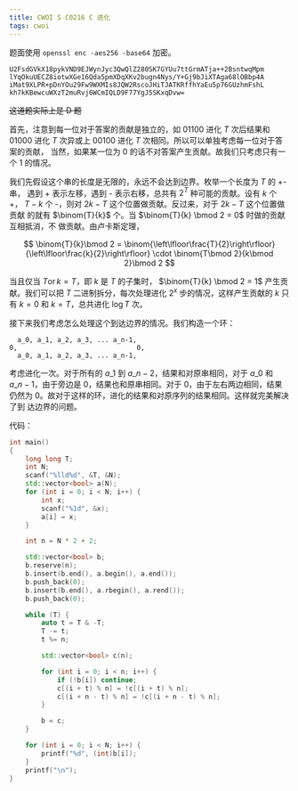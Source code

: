 ```yaml
---
title: CWOI S C0216 C 进化
tags: cwoi
---
```


题面使用 `openssl enc -aes256 -base64` 加密。

```
U2FsdGVkX18pykVND9EJWynJyc3QwQlZ280SK7GYUu7ttGrmATja++2BsntwqMpm
lYqOkuUECZ8iotwXGe16Qda5pmXDqXKv2bugn4Nys/Y+Gj9bJiXTAga68lOBbp4A
iMat9XLPR+pDnYOu29Fw9WXMIs8JQW2RscoJHiTJATKRffhYaEu5p76GUzhmFshL
kh7kKBewcuWXzT2muRvj6WCmIQLD9F77YgJ5SKxqDvw=
```

~~这道题实际上是 D 题~~

首先，注意到每一位对于答案的贡献是独立的，如 01100 进化 $T$ 次后结果和 01000 
进化 $T$ 次异或上 00100 进化 $T$ 次相同。所以可以单独考虑每一位对于答案的贡献，
当然，如果某一位为 0 的话不对答案产生贡献。故我们只考虑只有一个 1 的情况。

我们先假设这个串的长度是无限的，永远不会达到边界。枚举一个长度为 $T$ 的 +- 串，
遇到 + 表示左移，遇到 - 表示右移，总共有 $2^T$ 种可能的贡献。设有 $k$ 个 +，
$T-k$ 个 -，则对 $2k - T$ 这个位置做贡献。反过来，对于 $2k - T$ 这个位置做贡献
的就有 $\binom{T}{k}$ 个。当 $\binom{T}{k} \bmod 2 = 0$ 时做的贡献互相抵消，不
做贡献。由卢卡斯定理，

$$
\binom{T}{k}\bmod 2 =
\binom{\left\lfloor\frac{T}{2}\right\rfloor}{\left\lfloor\frac{k}{2}\right\rfloor}
\cdot \binom{T\bmod 2}{k\bmod 2}\bmod 2
$$

当且仅当 $T \operatorname{or} k = T$，即 $k$ 是 $T$ 的子集时，
$\binom{T}{k} \bmod 2 = 1$ 产生贡献。我们可以把 $T$ 二进制拆分，每次处理进化 
$2^x$ 步的情况，这样产生贡献的 $k$ 只有 $k=0$ 和 $k=T$，总共进化 $\log T$ 次。

接下来我们考虑怎么处理这个到达边界的情况。我们构造一个环：

```
  a_0, a_1, a_2, a_3, ... a_n-1,
0,                              0,
  a_0, a_1, a_2, a_3, ... a_n-1,
```

考虑进化一次。对于所有的 $a\_1$ 到 $a\_{n-2}$，结果和对原串相同，对于 $a\_0$ 和 
$a\_{n-1}$，由于旁边是 $0$，结果也和原串相同。对于 $0$，由于左右两边相同，结果
仍然为 $0$。故对于这样的环，进化的结果和对原序列的结果相同。这样就完美解决了到
达边界的问题。

代码：

```cpp
int main()
{
	long long T;
	int N;
	scanf("%lld%d", &T, &N);
	std::vector<bool> a(N);
	for (int i = 0; i < N; i++) {
		int x;
		scanf("%1d", &x);
		a[i] = x;
	}

	int n = N * 2 + 2;

	std::vector<bool> b;
	b.reserve(n);
	b.insert(b.end(), a.begin(), a.end());
	b.push_back(0);
	b.insert(b.end(), a.rbegin(), a.rend());
	b.push_back(0);

	while (T) {
		auto t = T & -T;
		T -= t;
		t %= n;

		std::vector<bool> c(n);

		for (int i = 0; i < n; i++) {
			if (!b[i]) continue;
			c[(i + t) % n] = !c[(i + t) % n];
			c[(i + n - t) % n] = !c[(i + n - t) % n];
		}

		b = c;
	}

	for (int i = 0; i < N; i++) {
		printf("%d", (int)b[i]);
	}
	printf("\n");
}
```
